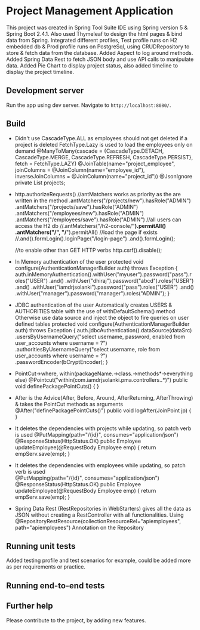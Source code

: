 # Project Management Application

This project was created in Spring Tool Suite IDE using Spring version 5 & Spring Boot 2.4.1.
Also used Thymeleaf to design the html pages & bind data from Spring.
Integrated different profiles, Test profile runs on H2 embedded db & Prod profile runs on PostgreSql, using CRUDRepository to store & fetch data from the database.
Added Aspect to log around methods. Added Spring Data Rest to fetch JSON body and use API calls to manipulate data.
Added Pie Chart to display project status, also added timeline to display the project timeline.


## Development server
Run the app using dev server. Navigate to `http://localhost:8080/`. 

## Build

*	Didn't use CascadeType.ALL as employees should not get deleted if a project is deleted
		FetchType.Lazy is used to load the employees only on demand
		@ManyToMany(cascade = {CascadeType.DETACH, CascadeType.MERGE, CascadeType.REFRESH, CascadeType.PERSIST},
				fetch = FetchType.LAZY)
		@JoinTable(name="project_employee", joinColumns = @JoinColumn(name="employee_id"), inverseJoinColumns = @JoinColumn(name="project_id"))
		@JsonIgnore
		private List<Project> projects;
		
*	http.authorizeRequests()
		//antMatchers works as priority as the are written in the method
		.antMatchers("/projects/new").hasRole("ADMIN")
		.antMatchers("/projects/save").hasRole("ADMIN")
		.antMatchers("/employees/new").hasRole("ADMIN")
		.antMatchers("/employees/save").hasRole("ADMIN")
		//all users can access the H2 db
		//.antMatchers("/h2-console/**").permitAll()
		.antMatchers("/", "/**").permitAll()
		//load the page if exists
		//.and().formLogin().loginPage("/login-page")
		.and().formLogin();
	
	//to enable other than GET HTTP verbs
	http.csrf().disable();
	
*	In Memory authentication of the user
		protected void configure(AuthenticationManagerBuilder auth) throws Exception {
			auth.inMemoryAuthentication().withUser("myuser").password("pass").roles("USER")
				.and()
				.withUser("dhiraj").password("abcd").roles("USER")
				.and()
				.withUser("iamdrjsolanki").password("pass").roles("USER")
				.and()
				.withUser("manager").password("manager").roles("ADMIN");
		}
	
*	JDBC authentication of the user
	Automatically creates USERS & AUTHORITIES table with the use of withDefaultSchema() method
	Otherwise use data source and inject the object to fire queries on user defined tables
		protected void configure(AuthenticationManagerBuilder auth) throws Exception {
			auth.jdbcAuthentication().dataSource(dataSrc)
				.usersByUsernameQuery("select username, password, enabled from user_accounts where username = ?")
				.authoritiesByUsernameQuery("select username, role from user_accounts where username = ?")
				.passwordEncoder(bCryptEncoder);
		}

*	PointCut->where, within(packageName.->class.->methods*->everything else)
		@Pointcut("within(com.iamdrjsolanki.pma.controllers..*)")
		public void definePackagePointCuts() {
		}
	
*	After is the Advice(After, Before, Around, AfterReturning, AfterThrowing) & takes the PointCut methods as arguments
		@After("definePackagePointCuts()")
		public void logAfter(JoinPoint jp) {
		}

*	It deletes the dependencies with projects while updating, so patch verb is used
		@PutMapping(path="/{id}", consumes="application/json")
		@ResponseStatus(HttpStatus.OK)
		public Employee updateEmployee(@RequestBody Employee emp) {
			return empServ.save(emp);
		}

*	It deletes the dependencies with employees while updating, so patch verb is used	
		@PutMapping(path="/{id}", consumes="application/json")
		@ResponseStatus(HttpStatus.OK)
		public Employee updateEmployee(@RequestBody Employee emp) {
			return empServ.save(emp);
		}

*	Spring Data Rest (RestRepositories in WebStarters) gives all the data as JSON without creating a RestController with all functionalities. Using @RepositoryRestResource(collectionResourceRel="apiemployees", path="apiemployees") Annotation on the Repository


## Running unit tests
Added testing profile and test scenarios for example, could be added more as per requirements or practice.


## Running end-to-end tests


## Further help
Please contribute to the project, by adding new features.
